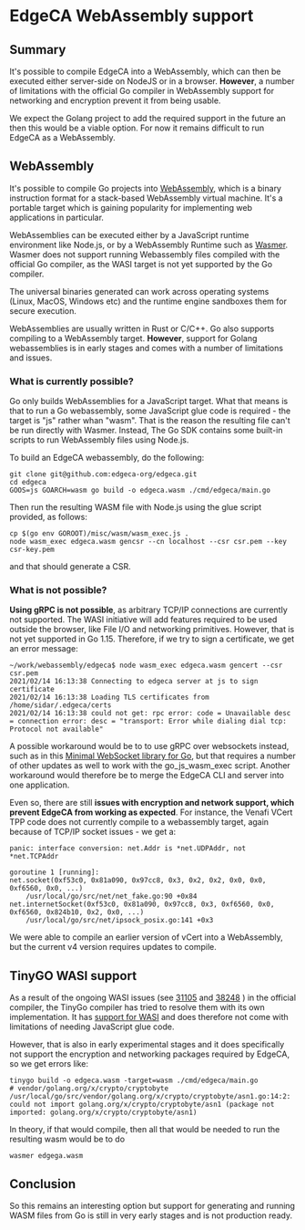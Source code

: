 # EdgeCA WebAssembly support
## Summary

It's possible to compile EdgeCA into a WebAssembly, which can then be executed either server-side on NodeJS or in a browser. **However**,  a number of limitations with the official Go compiler in WebAssembly support for networking and encryption prevent it from being usable. 

We expect the Golang project to add the required support in the future an then this would be a viable option. For now it remains difficult to run EdgeCA as a WebAssembly.


## WebAssembly

It's possible to compile Go projects into [WebAssembly](https://webassembly.org/), which is a binary instruction format for a stack-based WebAssembly virtual machine. It's a portable target which is gaining popularity for implementing web applications in particular.

WebAssemblies can be executed either by a JavaScript runtime environment like Node.js, or by a WebAssembly Runtime such as [Wasmer](https://wasmer.io/). Wasmer does not support running Webassembly files compiled with the official Go compiler, as the WASI target is not yet supported by the Go compiler. 
 
The universal binaries generated can work across operating systems (Linux, MacOS, Windows etc) and the runtime engine sandboxes them for secure execution. 

WebAssemblies are usually written in Rust or C/C++. Go also supports compiling to a WebAssembly target. **However**, support for Golang webassemblies is in early stages and comes with a number of limitations and issues.

### What is currently possible?

Go only builds WebAssemblies for a JavaScript target. What that means is that to run a Go webassembly, some JavaScript glue code is required - the target is "js" rather whan "wasm". That is the reason the resulting file can't be run directly with Wasmer. Instead, The Go SDK contains some built-in scripts to run WebAssembly files using Node.js. 

To build an EdgeCA webassembly, do the following:


```
git clone git@github.com:edgeca-org/edgeca.git
cd edgeca
GOOS=js GOARCH=wasm go build -o edgeca.wasm ./cmd/edgeca/main.go
```

Then run the resulting WASM file with Node.js using the glue script provided, as follows:

```
cp $(go env GOROOT)/misc/wasm/wasm_exec.js .
node wasm_exec edgeca.wasm gencsr --cn localhost --csr csr.pem --key csr-key.pem
```

and that should generate a CSR.

### What is not possible?

**Using gRPC is not possible**, as arbitrary TCP/IP connections are currently not supported. The WASI initiative will add features required to be used outside the browser, like File I/O and networking primitives. However, that is not yet supported in Go 1.15. Therefore, if we try to sign a certificate, we get an error message:

```
~/work/webassembly/edgeca$ node wasm_exec edgeca.wasm gencert --csr csr.pem 
2021/02/14 16:13:38 Connecting to edgeca server at js to sign certificate
2021/02/14 16:13:38 Loading TLS certificates from /home/sidar/.edgeca/certs
2021/02/14 16:13:38 could not get: rpc error: code = Unavailable desc = connection error: desc = "transport: Error while dialing dial tcp: Protocol not available"
```

A possible workaround would be to to use gRPC over websockets instead, such as in this [Minimal WebSocket library for Go](https://github.com/nhooyr/websocket), but that requires a number of other updates as well to work with the go_js_wasm_exec script. Another workaround would therefore be to merge the EdgeCA CLI and server into one application.

Even so, there are still **issues with encryption and network support, which prevent EdgeCA from working as expected**. For instance, the Venafi VCert TPP code does not currently compile to a webassembly target, again because of TCP/IP socket issues - we get a:

```
panic: interface conversion: net.Addr is *net.UDPAddr, not *net.TCPAddr

goroutine 1 [running]:
net.socket(0xf53c0, 0x81a090, 0x97cc8, 0x3, 0x2, 0x2, 0x0, 0x0, 0xf6560, 0x0, ...)
	/usr/local/go/src/net/net_fake.go:90 +0x84
net.internetSocket(0xf53c0, 0x81a090, 0x97cc8, 0x3, 0xf6560, 0x0, 0xf6560, 0x824b10, 0x2, 0x0, ...)
	/usr/local/go/src/net/ipsock_posix.go:141 +0x3

```

We were able to compile an earlier version of vCert into a WebAssembly, but the current v4 version requires updates to compile.

## TinyGO WASI support

As a result of the  ongoing WASI issues (see [31105](https://github.com/golang/go/issues/31105) and [38248](https://github.com/golang/go/issues/38248) ) in the official compiler, the TinyGo compiler has tried to resolve them with its own implementation. It has [support for WASI](
https://tinygo.org/webassembly/webassembly/) and does therefore not come with limitations of needing JavaScript glue code. 

However, that is also in early experimental stages and it does specifically not support the encryption and networking packages required by EdgeCA, so we get errors like:

```
tinygo build -o edgeca.wasm -target=wasm ./cmd/edgeca/main.go 
# vendor/golang.org/x/crypto/cryptobyte
/usr/local/go/src/vendor/golang.org/x/crypto/cryptobyte/asn1.go:14:2: could not import golang.org/x/crypto/cryptobyte/asn1 (package not imported: golang.org/x/crypto/cryptobyte/asn1)

```

In theory, if that would compile, then all that would be needed to run the resulting wasm would be to do

```
wasmer edgega.wasm
```

## Conclusion

So this remains an interesting option but support for generating and running WASM files from Go is still in very early stages and is not production ready.
